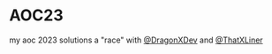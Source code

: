 # AOC23
my aoc 2023 solutions
a "race" with [@DragonXDev](https://github.com/DragonXDev) and [@ThatXLiner](https://github.com/ThatXLiner)

